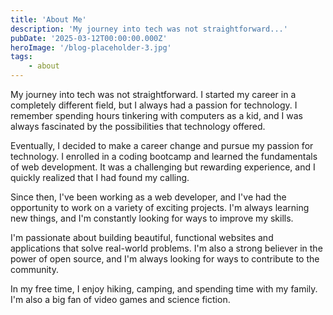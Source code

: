 ```yaml
---
title: 'About Me'
description: 'My journey into tech was not straightforward...'
pubDate: '2025-03-12T00:00:00.000Z'
heroImage: '/blog-placeholder-3.jpg'
tags:
    - about
---
```


My journey into tech was not straightforward. I started my career in a completely different field, but I always had a passion for technology. I remember spending hours tinkering with computers as a kid, and I was always fascinated by the possibilities that technology offered.

Eventually, I decided to make a career change and pursue my passion for technology. I enrolled in a coding bootcamp and learned the fundamentals of web development. It was a challenging but rewarding experience, and I quickly realized that I had found my calling.

Since then, I've been working as a web developer, and I've had the opportunity to work on a variety of exciting projects. I'm always learning new things, and I'm constantly looking for ways to improve my skills.

I'm passionate about building beautiful, functional websites and applications that solve real-world problems. I'm also a strong believer in the power of open source, and I'm always looking for ways to contribute to the community.

In my free time, I enjoy hiking, camping, and spending time with my family. I'm also a big fan of video games and science fiction.
